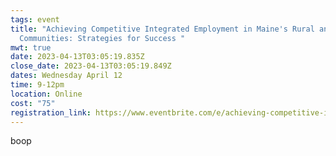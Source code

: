 ```yaml
---
tags: event
title: "Achieving Competitive Integrated Employment in Maine's Rural and Remote
  Communities: Strategies for Success "
mwt: true
date: 2023-04-13T03:05:19.835Z
close_date: 2023-04-13T03:05:19.849Z
dates: Wednesday April 12
time: 9-12pm
location: Online
cost: "75"
registration_link: https://www.eventbrite.com/e/achieving-competitive-integrated-employment-in-maines-rural-remote-tickets-465466251087
---
```

boop